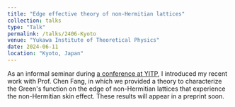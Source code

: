 ```yaml
---
title: "Edge effective theory of non-Hermitian lattices"
collection: talks
type: "Talk"
permalink: /talks/2406-Kyoto
venue: "Yukawa Institute of Theoretical Physics"
date: 2024-06-11
location: "Kyoto, Japan"
---
```


As an informal seminar during <a href="https://www2.yukawa.kyoto-u.ac.jp/~yitpmolecule-topology-2024/index.php">a conference at YITP</a>, I introduced my recent work with Prof. Chen Fang, in which we provided a theory to characterize the Green's function on the edge of non-Hermitian lattices that experience the non-Hermitian skin effect. These results will appear in a preprint soon.